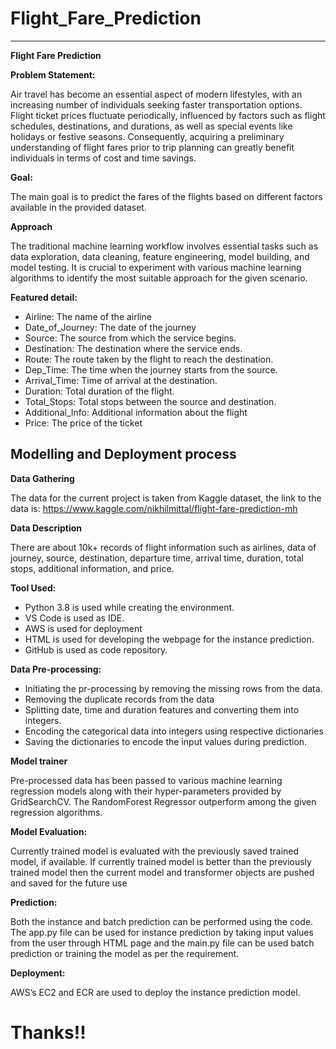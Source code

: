  # Flight_Fare_Prediction
 ***********************
 **Flight Fare Prediction**

**Problem Statement:**

Air travel has become an essential aspect of modern lifestyles, with an increasing number of individuals seeking faster transportation options. Flight ticket prices fluctuate periodically, influenced by factors such as flight schedules, destinations, and durations, as well as special events like holidays or festive seasons. Consequently, acquiring a preliminary understanding of flight fares prior to trip planning can greatly benefit individuals in terms of cost and time savings.

**Goal:**
 
 The main goal is to predict the fares of the flights based on different factors available in the provided dataset.

 **Approach**

 The traditional machine learning workflow involves essential tasks such as data exploration, data cleaning, feature engineering, model building, and model testing. It is crucial to experiment with various machine learning algorithms to identify the most suitable approach for the given scenario.

 **Featured detail:**

* Airline: The name of the airline
* Date_of_Journey: The date of the journey
* Source: The source from which the service begins.
* Destination: The destination where the service ends.
* Route: The route taken by the flight to reach the destination.
* Dep_Time: The time when the journey starts from the source.
* Arrival_Time: Time of arrival at the destination.
* Duration: Total duration of the flight.
* Total_Stops: Total stops between the source and destination.
* Additional_Info: Additional information about the flight
* Price: The price of the ticket

 ## Modelling and Deployment process

 **Data Gathering**

The data for the current project is taken from Kaggle dataset, the link to the data is: 
https://www.kaggle.com/nikhilmittal/flight-fare-prediction-mh

**Data Description**

There are about 10k+ records of flight information such as airlines, data of journey, source, 
destination, departure time, arrival time, duration, total stops, additional information, and 
price. 

**Tool Used:**

* Python 3.8 is used while creating the environment. 
* VS Code is used as IDE.
* AWS is used for deployment
* HTML is used for developing the webpage for the instance prediction.
* GitHub is used as code repository.

**Data Pre-processing:**
 
* Initiating the pr-processing by removing the missing rows from the data.
* Removing the duplicate records from the data
* Splitting date, time and duration features and converting them into integers.
* Encoding the categorical data into integers using respective dictionaries
* Saving the dictionaries to encode the input values during prediction.

**Model trainer**

Pre-processed data has been passed to various machine learning regression models along with their hyper-parameters provided by GridSearchCV. The RandomForest Regressor outperform among the given regression algorithms.

**Model Evaluation:**

Currently trained model is evaluated with the previously saved trained model, if available. If currently trained model is better than the previously trained model then the current model and transformer objects are pushed and saved for the future use

**Prediction:**

Both the instance and batch prediction can be performed using the code. The app.py file can be used for instance prediction by taking input values from the user through HTML page and the main.py file can be used batch prediction or training the model as per the requirement.

**Deployment:**

AWS’s EC2 and ECR are used to deploy the instance prediction model.

# Thanks!!

 